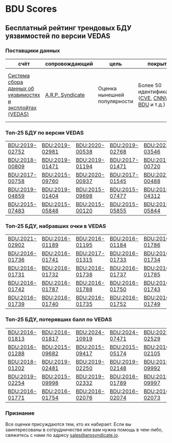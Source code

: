 
# BDU Scores
## Бесплатный рейтинг трендовых БДУ уязвимостей по версии VEDAS

### Поставщики данных
| счёт | cопровождающий | цель | покрытие | определение | частота |
| ----- | ---------- | ------- | -------- | ----------- | --------- |
| [Система сбора данных об уязвимостях и эксплойтах (VEDAS)](https://vedas.arpsyndicate.io) | [A.R.P. Syndicate](https://www.arpsyndicate.io) | Оценка нынешней популярности | Более 50 идентификаторов ([CVE](https://github.com/ARPSyndicate/cve-scores), [CNNVD](https://github.com/ARPSyndicate/cnnvd-scores), [BDU](https://github.com/ARPSyndicate/bdu-scores) и т.д.) | Аналитические данные с открытым исходным кодом (OSINT), полученные от [Exploit Observer](https://www.exploit.observer) | 6-8 часов |



<h3>Топ-25 БДУ по версии VEDAS</h3>

<table>
  <tr>
    <td><a href='https://vedas.arpsyndicate.io/?vuln=BDU:2019-02752'>BDU:2019-02752</a></td>
    <td><a href='https://vedas.arpsyndicate.io/?vuln=BDU:2019-02981'>BDU:2019-02981</a></td>
    <td><a href='https://vedas.arpsyndicate.io/?vuln=BDU:2020-00538'>BDU:2020-00538</a></td>
    <td><a href='https://vedas.arpsyndicate.io/?vuln=BDU:2019-02768'>BDU:2019-02768</a></td>
    <td><a href='https://vedas.arpsyndicate.io/?vuln=BDU:2023-03546'>BDU:2023-03546</a></td>
  </tr>
  <tr>
    <td><a href='https://vedas.arpsyndicate.io/?vuln=BDU:2018-00809'>BDU:2018-00809</a></td>
    <td><a href='https://vedas.arpsyndicate.io/?vuln=BDU:2019-01471'>BDU:2019-01471</a></td>
    <td><a href='https://vedas.arpsyndicate.io/?vuln=BDU:2019-01194'>BDU:2019-01194</a></td>
    <td><a href='https://vedas.arpsyndicate.io/?vuln=BDU:2017-01471'>BDU:2017-01471</a></td>
    <td><a href='https://vedas.arpsyndicate.io/?vuln=BDU:2017-00720'>BDU:2017-00720</a></td>
  </tr>
  <tr>
    <td><a href='https://vedas.arpsyndicate.io/?vuln=BDU:2017-00758'>BDU:2017-00758</a></td>
    <td><a href='https://vedas.arpsyndicate.io/?vuln=BDU:2015-09760'>BDU:2015-09760</a></td>
    <td><a href='https://vedas.arpsyndicate.io/?vuln=BDU:2020-00937'>BDU:2020-00937</a></td>
    <td><a href='https://vedas.arpsyndicate.io/?vuln=BDU:2017-01545'>BDU:2017-01545</a></td>
    <td><a href='https://vedas.arpsyndicate.io/?vuln=BDU:2022-00488'>BDU:2022-00488</a></td>
  </tr>
  <tr>
    <td><a href='https://vedas.arpsyndicate.io/?vuln=BDU:2019-04859'>BDU:2019-04859</a></td>
    <td><a href='https://vedas.arpsyndicate.io/?vuln=BDU:2019-01404'>BDU:2019-01404</a></td>
    <td><a href='https://vedas.arpsyndicate.io/?vuln=BDU:2015-09698'>BDU:2015-09698</a></td>
    <td><a href='https://vedas.arpsyndicate.io/?vuln=BDU:2015-07477'>BDU:2015-07477</a></td>
    <td><a href='https://vedas.arpsyndicate.io/?vuln=BDU:2015-04312'>BDU:2015-04312</a></td>
  </tr>
  <tr>
    <td><a href='https://vedas.arpsyndicate.io/?vuln=BDU:2015-07483'>BDU:2015-07483</a></td>
    <td><a href='https://vedas.arpsyndicate.io/?vuln=BDU:2015-05848'>BDU:2015-05848</a></td>
    <td><a href='https://vedas.arpsyndicate.io/?vuln=BDU:2015-00120'>BDU:2015-00120</a></td>
    <td><a href='https://vedas.arpsyndicate.io/?vuln=BDU:2015-05855'>BDU:2015-05855</a></td>
    <td><a href='https://vedas.arpsyndicate.io/?vuln=BDU:2015-05844'>BDU:2015-05844</a></td>
  </tr>
</table>


<h3>Топ-25 БДУ, набравших очки в VEDAS</h3>

<table>
  <tr>
    <td><a href='https://vedas.arpsyndicate.io/?vuln=BDU:2021-02902'>BDU:2021-02902</a></td>
    <td><a href='https://vedas.arpsyndicate.io/?vuln=BDU:2016-01189'>BDU:2016-01189</a></td>
    <td><a href='https://vedas.arpsyndicate.io/?vuln=BDU:2016-01195'>BDU:2016-01195</a></td>
    <td><a href='https://vedas.arpsyndicate.io/?vuln=BDU:2016-01184'>BDU:2016-01184</a></td>
    <td><a href='https://vedas.arpsyndicate.io/?vuln=BDU:2016-01786'>BDU:2016-01786</a></td>
  </tr>
  <tr>
    <td><a href='https://vedas.arpsyndicate.io/?vuln=BDU:2016-01736'>BDU:2016-01736</a></td>
    <td><a href='https://vedas.arpsyndicate.io/?vuln=BDU:2016-01741'>BDU:2016-01741</a></td>
    <td><a href='https://vedas.arpsyndicate.io/?vuln=BDU:2017-01315'>BDU:2017-01315</a></td>
    <td><a href='https://vedas.arpsyndicate.io/?vuln=BDU:2016-01733'>BDU:2016-01733</a></td>
    <td><a href='https://vedas.arpsyndicate.io/?vuln=BDU:2016-01734'>BDU:2016-01734</a></td>
  </tr>
  <tr>
    <td><a href='https://vedas.arpsyndicate.io/?vuln=BDU:2016-01731'>BDU:2016-01731</a></td>
    <td><a href='https://vedas.arpsyndicate.io/?vuln=BDU:2016-01732'>BDU:2016-01732</a></td>
    <td><a href='https://vedas.arpsyndicate.io/?vuln=BDU:2016-01738'>BDU:2016-01738</a></td>
    <td><a href='https://vedas.arpsyndicate.io/?vuln=BDU:2016-01737'>BDU:2016-01737</a></td>
    <td><a href='https://vedas.arpsyndicate.io/?vuln=BDU:2016-01785'>BDU:2016-01785</a></td>
  </tr>
  <tr>
    <td><a href='https://vedas.arpsyndicate.io/?vuln=BDU:2016-01742'>BDU:2016-01742</a></td>
    <td><a href='https://vedas.arpsyndicate.io/?vuln=BDU:2016-01787'>BDU:2016-01787</a></td>
    <td><a href='https://vedas.arpsyndicate.io/?vuln=BDU:2016-01788'>BDU:2016-01788</a></td>
    <td><a href='https://vedas.arpsyndicate.io/?vuln=BDU:2016-01750'>BDU:2016-01750</a></td>
    <td><a href='https://vedas.arpsyndicate.io/?vuln=BDU:2016-01743'>BDU:2016-01743</a></td>
  </tr>
  <tr>
    <td><a href='https://vedas.arpsyndicate.io/?vuln=BDU:2016-01739'>BDU:2016-01739</a></td>
    <td><a href='https://vedas.arpsyndicate.io/?vuln=BDU:2016-01740'>BDU:2016-01740</a></td>
    <td><a href='https://vedas.arpsyndicate.io/?vuln=BDU:2016-01735'>BDU:2016-01735</a></td>
    <td><a href='https://vedas.arpsyndicate.io/?vuln=BDU:2016-01752'>BDU:2016-01752</a></td>
    <td><a href='https://vedas.arpsyndicate.io/?vuln=BDU:2016-01749'>BDU:2016-01749</a></td>
  </tr>
</table>


<h3>Топ-25 БДУ, потерявших балл по VEDAS</h3>

<table>
  <tr>
    <td><a href='https://vedas.arpsyndicate.io/?vuln=BDU:2016-01813'>BDU:2016-01813</a></td>
    <td><a href='https://vedas.arpsyndicate.io/?vuln=BDU:2016-01817'>BDU:2016-01817</a></td>
    <td><a href='https://vedas.arpsyndicate.io/?vuln=BDU:2024-10919'>BDU:2024-10919</a></td>
    <td><a href='https://vedas.arpsyndicate.io/?vuln=BDU:2024-07471'>BDU:2024-07471</a></td>
    <td><a href='https://vedas.arpsyndicate.io/?vuln=BDU:2022-02529'>BDU:2022-02529</a></td>
  </tr>
  <tr>
    <td><a href='https://vedas.arpsyndicate.io/?vuln=BDU:2016-01288'>BDU:2016-01288</a></td>
    <td><a href='https://vedas.arpsyndicate.io/?vuln=BDU:2015-09682'>BDU:2015-09682</a></td>
    <td><a href='https://vedas.arpsyndicate.io/?vuln=BDU:2015-09417'>BDU:2015-09417</a></td>
    <td><a href='https://vedas.arpsyndicate.io/?vuln=BDU:2015-05174'>BDU:2015-05174</a></td>
    <td><a href='https://vedas.arpsyndicate.io/?vuln=BDU:2016-02105'>BDU:2016-02105</a></td>
  </tr>
  <tr>
    <td><a href='https://vedas.arpsyndicate.io/?vuln=BDU:2018-01202'>BDU:2018-01202</a></td>
    <td><a href='https://vedas.arpsyndicate.io/?vuln=BDU:2019-02481'>BDU:2019-02481</a></td>
    <td><a href='https://vedas.arpsyndicate.io/?vuln=BDU:2019-02250'>BDU:2019-02250</a></td>
    <td><a href='https://vedas.arpsyndicate.io/?vuln=BDU:2019-02148'>BDU:2019-02148</a></td>
    <td><a href='https://vedas.arpsyndicate.io/?vuln=BDU:2015-09992'>BDU:2015-09992</a></td>
  </tr>
  <tr>
    <td><a href='https://vedas.arpsyndicate.io/?vuln=BDU:2019-02254'>BDU:2019-02254</a></td>
    <td><a href='https://vedas.arpsyndicate.io/?vuln=BDU:2015-09998'>BDU:2015-09998</a></td>
    <td><a href='https://vedas.arpsyndicate.io/?vuln=BDU:2019-02332'>BDU:2019-02332</a></td>
    <td><a href='https://vedas.arpsyndicate.io/?vuln=BDU:2016-01789'>BDU:2016-01789</a></td>
    <td><a href='https://vedas.arpsyndicate.io/?vuln=BDU:2015-09997'>BDU:2015-09997</a></td>
  </tr>
  <tr>
    <td><a href='https://vedas.arpsyndicate.io/?vuln=BDU:2016-01771'>BDU:2016-01771</a></td>
    <td><a href='https://vedas.arpsyndicate.io/?vuln=BDU:2016-01754'>BDU:2016-01754</a></td>
    <td><a href='https://vedas.arpsyndicate.io/?vuln=BDU:2016-02076'>BDU:2016-02076</a></td>
    <td><a href='https://vedas.arpsyndicate.io/?vuln=BDU:2016-02074'>BDU:2016-02074</a></td>
    <td><a href='https://vedas.arpsyndicate.io/?vuln=BDU:2016-02073'>BDU:2016-02073</a></td>
  </tr>
</table>


### Признание
Все оценки присуждаются тем, кто их набирает.
Если вы заинтересованы в сотрудничестве или вам нужна помощь в чем-либо, свяжитесь с нами по адресу [sales@arpsyndicate.io](mailto:sales@arpsyndicate.io).

